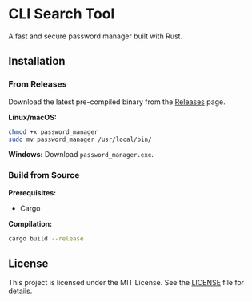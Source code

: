# CLI Search Tool

A fast and secure password manager built with Rust.

## Installation

### From Releases

Download the latest pre-compiled binary from the [Releases](https://github.com/Lucop1911/password_manager/releases) page.

**Linux/macOS:**
```bash
chmod +x password_manager
sudo mv password_manager /usr/local/bin/
```

**Windows:**
Download `password_manager.exe`.

### Build from Source

**Prerequisites:**
- Cargo

**Compilation:**
```bash
cargo build --release
```

## License
This project is licensed under the MIT License. See the [LICENSE](LICENSE) file for details.